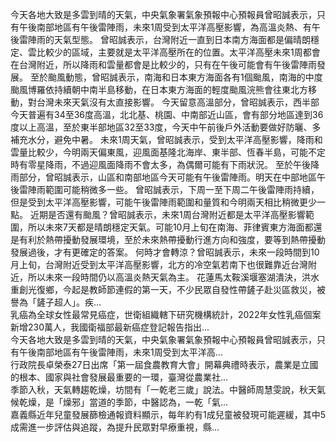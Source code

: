 今天各地大致是多雲到晴的天氣，中央氣象署氣象預報中心預報員曾昭誠表示，只有午後南部地區有午後雷陣雨，未來1周受到太平洋高壓影響，為高溫炎熱、有午後雷陣雨的天氣型態。
曾昭誠表示，台灣附近一直到日本南方海面都是偏晴朗穩定、雲比較少的區域，主要就是太平洋高壓所在的位置。太平洋高壓未來1周都會在台灣附近，所以降雨和雲量都會是比較少的，只有在午後可能會有午後雷陣雨發展。
至於颱風動態，曾昭誠表示，南海和日本東方海面各有1個颱風，南海的中度颱風博羅依持續朝中南半島移動，在日本東方海面的輕度颱風浣熊會往東北方移動，對台灣未來天氣沒有太直接影響。
今天留意高溫部分，曾昭誠表示，西半部今天普遍有34至36度高溫，北北基、桃園、中南部近山區，會有部分地區達到36度以上高溫，至於東半部地區32至33度，今天中午前後戶外活動要做好防曬、多補充水分，避免中暑。
未來1周天氣，曾昭誠表示，受到太平洋高壓影響，降雨和雲量比較少，今明兩天偏東風，迎風面基隆北海岸、東半部、恆春半島，可能不定時有零星降雨，不過迎風面降雨不會太多，為偶爾可能有下雨狀況。
至於午後降雨部分，曾昭誠表示，山區和南部地區今天可能有午後雷陣雨。明天在中部地區午後雷陣雨範圍可能稍微多一些。
曾昭誠表示，下周一至下周二午後雷陣雨持續，但是受到太平洋高壓影響，可能午後雷陣雨範圍和量質和今明兩天相比稍微更少一點。
近期是否還有颱風？曾昭誠表示，未來1周台灣附近都是太平洋高壓影響範圍，所以未來7天都是晴朗穩定天氣。可能10月上旬在南海、菲律賓東方海面都還是有利於熱帶擾動發展環境，至於未來熱帶擾動行進方向和強度，要等到熱帶擾動發展過後，才有更確定的答案。
何時才會轉涼？曾昭誠表示，未來一段時間到10月上旬，台灣附近受到太平洋高壓影響，北方的冷空氣若南下也很難靠近台灣附近，所以未來一段時間仍以高溫炎熱天氣為主。
                    花蓮馬太鞍溪堰塞湖潰決，洪水重創光復鄉，今起是教師節連假的第一天，不少民眾自發性帶鏟子赴災區救災，被譽為「鏟子超人」。疾...                  
                    乳癌為全球女性最常見癌症，世衛組織轄下研究機構統計，2022年女性乳癌個案新增230萬人，我國衛福部最新癌症登記報告指出...                  
                    今天各地大致是多雲到晴的天氣，中央氣象署氣象預報中心預報員曾昭誠表示，只有午後南部地區有午後雷陣雨，未來1周受到太平洋高...                  
                    行政院長卓榮泰27日出席「第一屆食農教育大會」開幕典禮時表示，農業是立國的根本、國家與社會發展最重要的一環，臺灣從農業社...                  
                    季節入秋，天氣轉趨乾燥，坊間有「一乾老三歲」說法。中醫師周慧雯說，秋天氣候乾燥，是「燥邪」當道的季節，中醫認為，一乾「氣...                  
                    嘉義縣近年兒童發展篩檢通報資料顯示，每年約有1成兒童被發現可能遲緩，其中5成需進一步評估與追蹤，為提升民眾對早療重視，縣...                  